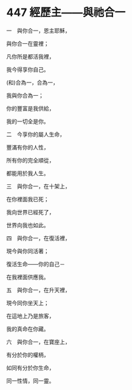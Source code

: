 # 447 經歷主——與祂合一

一　與你合一，恩主耶穌，

與你合一在靈裡；

凡你所是都活我裡，

我今得享你自己。

(和)合為一，合為一，

我與你合為一；

你的豐富是我供給，

我的一切全是你。

二　今享你的屬人生命，

豐滿有你的人性，

所有你的完全順從，

都能用於我人生。

三　與你合一，在十架上，

在你裡面我已死；

我向世界已經死了，

世界向我也如此。

四　與你合一，在復活裡，

現今與你同活著；

復活生命——你的自己－

在我裡面供應我。

五　與你合一，在升天裡，

現今同你坐天上；

在這地上乃是旅客，

我的真命在你藏。

六　與你合一，在寶座上，

有分於你的權柄，

如同有分於你生命，

同一性情，同一靈。

